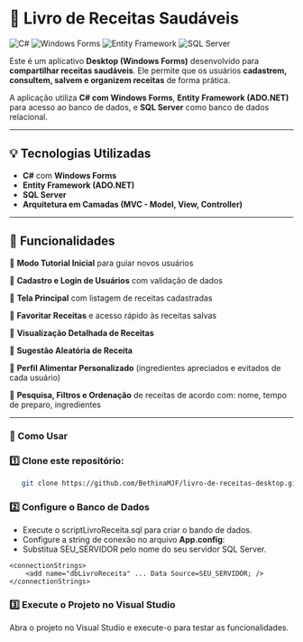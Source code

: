 ﻿
# 📖 Livro de Receitas Saudáveis
![C#](https://img.shields.io/badge/C%23-239120?style=for-the-badge&logo=c-sharp&logoColor=white)
![Windows Forms](https://img.shields.io/badge/Windows_Forms-0078D4?style=for-the-badge&logo=windows&logoColor=white)
![Entity Framework](https://img.shields.io/badge/Entity_Framework-512BD4?style=for-the-badge&logo=.net&logoColor=white)
![SQL Server](https://img.shields.io/badge/SQL_Server-CC2927?style=for-the-badge&logo=microsoft-sql-server&logoColor=white)


Este é um aplicativo **Desktop (Windows Forms)** desenvolvido para **compartilhar receitas saudáveis**. Ele permite que os usuários **cadastrem, consultem, salvem e organizem receitas** de forma prática.  

A aplicação utiliza **C# com Windows Forms**, **Entity Framework (ADO.NET)** para acesso ao banco de dados, e **SQL Server** como banco de dados relacional.

---

## 💡 Tecnologias Utilizadas

- **C#** com **Windows Forms**
- **Entity Framework (ADO.NET)**
- **SQL Server**
- **Arquitetura em Camadas (MVC - Model, View, Controller)**


---

## 📌 Funcionalidades

🔹 **Modo Tutorial Inicial** para guiar novos usuários  

🔹 **Cadastro e Login de Usuários** com validação de dados  

🔹 **Tela Principal** com listagem de receitas cadastradas  

🔹 **Favoritar Receitas** e acesso rápido às receitas salvas

🔹 **Visualização Detalhada de Receitas**

🔹 **Sugestão Aleatória de Receita**  

🔹 **Perfil Alimentar Personalizado** (ingredientes apreciados e evitados de cada usuário)  

🔹 **Pesquisa, Filtros e Ordenação** de receitas de acordo com: nome, tempo de preparo, ingredientes  


---

### 🚀 Como Usar

### 1️⃣  **Clone este repositório**:

```sh
   git clone https://github.com/BethinaMJF/livro-de-receitas-desktop.git
````

### 2️⃣ Configure o Banco de Dados
- Execute o scriptLivroReceita.sql para criar o bando de dados.
- Configure a string de conexão no arquivo **App.config**:
- Substitua SEU_SERVIDOR pelo nome do seu servidor SQL Server.

````
<connectionStrings>
    <add name="dbLivroReceita" ... Data Source=SEU_SERVIDOR; />
</connectionStrings>
````

### 3️⃣ Execute o Projeto no Visual Studio
Abra o projeto no Visual Studio e execute-o para testar as funcionalidades.

